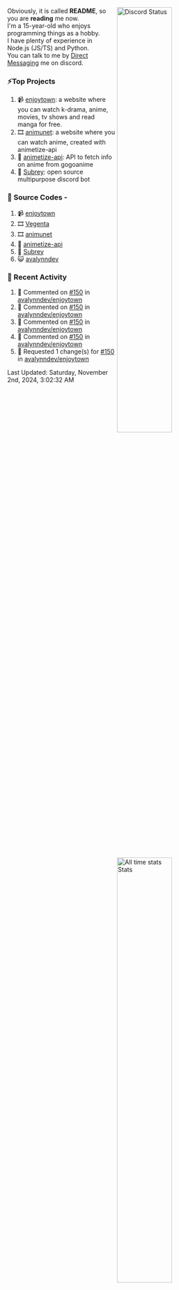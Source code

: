 <a href="https://discord.com/users/735059235141845003" target="_blank">
	<img width="50%" align="right" alt="Discord Status" src="https://lanyard.cnrad.dev/api/735059235141845003?bg=1f1f1f&borderRadius=5px">
</a>
<a href="https://wakatime.com/@Avalynn" target="_blank">
	<img width="50%" align="right" alt="All time stats Stats" src="https://github-readme-stats-one-liard-37.vercel.app/api/wakatime?username=avalynn&border_radius=5px&theme=dark&bg_color=1f1f1f&border_color=1f1f1f&icon_color=58a6ff&show_icons=true&disable_animations=true&custom_title=All%20Time%20Stats&v=2\&layout=compact">
</a>

<div align="left">
Obviously, it is called <b>README</b>, so you are <b>reading</b> me now.<br> 
I'm a 15-year-old who enjoys programming things as a hobby. <br>
I have plenty of experience in Node.js (JS/TS) and Python.<br>
You can talk to me by <a href="https://discord.com/users/735059235141845003">Direct Messaging</a> me on discord.<br>
</div>

### ⚡Top Projects
1. 📹 [enjoytown](https://enjoytown.netlify.app/): a website where you can watch k-drama, anime, movies, tv shows and read manga for free.
2. 🎞️ [animunet](https://animunet.vercel.app): a website where you can watch anime, created with animetize-api
3. 🎉 [animetize-api](https://animetize-api.vercel.app): API to fetch info on anime from gogoanime 
2. 🤖 [Subrey](https://github.com/InfiniteDevs/Subrey): open source multipurpose discord bot

### 📄 Source Codes -
1. 📹 [enjoytown](https://github.com/avalynndev/enjoytown) 
2. 🎞️ [Vegenta](https://github.com/InfiniteDevs/vegenta)
3. 🎞️ [animunet](https://github.com/InfiniteDevs/animunet)
4. 🎉 [animetize-api](https://github.com/avalynndev/animetize-api)
5. 🤖 [Subrey](https://github.com/InfiniteDevs/Subrey)
6. 😺 [avalynndev](https://github.com/avalynndev/avalynn-web)

### 📄 Recent Activity

<!--RECENT_ACTIVITY:start-->
1. 💬 Commented on [#150](https://github.com/avalynndev/enjoytown/pull/150#issuecomment-2451943284) in [avalynndev/enjoytown](https://github.com/avalynndev/enjoytown)<br>
2. 💬 Commented on [#150](https://github.com/avalynndev/enjoytown/pull/150#issuecomment-2451762495) in [avalynndev/enjoytown](https://github.com/avalynndev/enjoytown)<br>
3. 💬 Commented on [#150](https://github.com/avalynndev/enjoytown/pull/150#issuecomment-2451734472) in [avalynndev/enjoytown](https://github.com/avalynndev/enjoytown)<br>
4. 💬 Commented on [#150](https://github.com/avalynndev/enjoytown/pull/150#issuecomment-2451732545) in [avalynndev/enjoytown](https://github.com/avalynndev/enjoytown)<br>
5. 🔴 Requested 1 change(s) for [#150](https://github.com/avalynndev/enjoytown/pull/150#pullrequestreview-2409912741) in [avalynndev/enjoytown](https://github.com/avalynndev/enjoytown)<br>
<!--RECENT_ACTIVITY:end-->

<!--RECENT_ACTIVITY:last_update-->
Last Updated: Saturday, November 2nd, 2024, 3:02:32 AM
<!--RECENT_ACTIVITY:last_update_end-->
